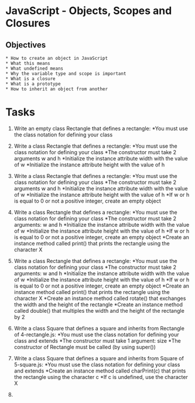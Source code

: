# JavaScript - Objects, Scopes and Closures

## Objectives
    * How to create an object in JavaScript
    * What this means
    * What undefined means
    * Why the variable type and scope is important
    * What is a closure
    * What is a prototype
    * How to inherit an object from another

# Tasks

1. Write an empty class Rectangle that defines a rectangle:
*You must use the class notation for defining your class

2. Write a class Rectangle that defines a rectangle:
*You must use the class notation for defining your class
*The constructor must take 2 arguments w and h
*Initialize the instance attribute width with the value of w
*Initialize the instance attribute height with the value of h

3. Write a class Rectangle that defines a rectangle:
*You must use the class notation for defining your class
*The constructor must take 2 arguments w and h
*Initialize the instance attribute width with the value of w
*Initialize the instance attribute height with the value of h
*If w or h is equal to 0 or not a positive integer, create an empty object

4. Write a class Rectangle that defines a rectangle:
*You must use the class notation for defining your class
*The constructor must take 2 arguments: w and h
*Initialize the instance attribute width with the value of w
*Initialize the instance attribute height with the value of h
*If w or h is equal to 0 or not a positive integer, create an empty object
*Create an instance method called print() that prints the rectangle using the character X

5. Write a class Rectangle that defines a rectangle:
*You must use the class notation for defining your class
*The constructor must take 2 arguments: w and h
*Initialize the instance attribute width with the value of w
*Initialize the instance attribute height with the value of h
*If w or h is equal to 0 or not a positive integer, create an empty object
*Create an instance method called print() that prints the rectangle using the character X
*Create an instance method called rotate() that exchanges the width and the height of the rectangle
*Create an instance method called double() that multiples the width and the height of the rectangle by 2

6. Write a class Square that defines a square and inherits from Rectangle of 4-rectangle.js:
*You must use the class notation for defining your class and extends
*The constructor must take 1 argument: size
*The constructor of Rectangle must be called (by using super())

7. Write a class Square that defines a square and inherits from Square of 5-square.js:
*You must use the class notation for defining your class and extends
*Create an instance method called charPrint(c) that prints the rectangle using the character c
*If c is undefined, use the character X

8. 